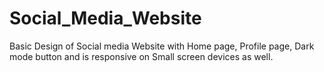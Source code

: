 # Social_Media_Website
Basic Design of Social media Website with Home page, Profile page, Dark mode button and is responsive on Small screen devices as well.  
